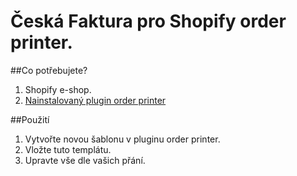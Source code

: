 Česká Faktura pro Shopify order printer.
===================

##Co potřebujete?
1) Shopify e-shop.
2) [Nainstalovaný plugin order printer](https://apps.shopify.com/order-printer)

##Použití
1. Vytvořte novou šablonu v pluginu order printer.
2. Vložte tuto templátu.
3. Upravte vše dle vašich přání.